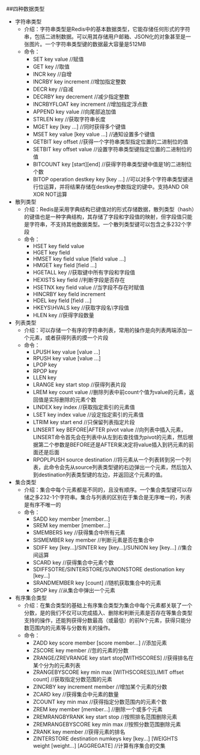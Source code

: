 ##四种数据类型
* 字符串类型
	* 介绍：字符串类型是Redis中的基本数据类型，它能存储任何形式的字符串，包括二进制数据。可以用其存储用户邮箱、JSON化的对象甚至是一张图片。一个字符串类型键的数据最大容量是512MB
	* 命令：
		* SET key value		//赋值
		* GET key				//取值
		* INCR key			//自增
		* INCRBY key increment	//增加指定整数
		* DECR key			//自减
		* DECRBY key decrement	//减少指定整数
		* INCRBYFLOAT key increment	//增加指定浮点数
		* APPEND key value		//向尾部追加值
		* STRLEN key				//获取字符串长度
		* MGET	key [key ...]	//同时获得多个键值
		* MSET key value [key value ...] //通知设置多个键值
		* GETBIT key offset	//获得一个字符串类型指定位置的二进制位的值
		* SETBIT key offset value //设置字符串类型键指定位置的二进制位的值
		* BITCOUNT key [start][end] //获得字符串类型键中值是1的二进制位个数
		* BITOP operation destkey key [key ...] //可以对多个字符串类型键进行位运算，并将结果存储在destkey参数指定的键中。支持AND OR XOR NOT运算
* 散列类型
	* 介绍：Redis是采用字典结构已键值对的形式存储数据，散列类型（hash）的键值也是一种字典结构，其存储了字段和字段值的映射，但字段值只能是字符串，不支持其他数据类型。一个散列类型键可以包含之多232个字段
	* 命令：
		* HSET key field value
		* HGET key field
		* HMSET key field value [field value ...]
		* HMGET key field [field ...]
		* HGETALL key //获取键中所有字段和字段值
		* HEXISTS key field //判断字段是否存在
		* HSETNX key field value //当字段不存在时赋值
		* HINCRBY key field increment
		* HDEL key field [field ...]
		* HKEYS\HVALS key //获取字段名\字段值
		* HLEN key //获得字段数量
* 列表类型
	* 介绍：可以存储一个有序的字符串列表，常用的操作是向列表两端添加一个元素，或者获得列表的摸一个片段
	* 命令：
		* LPUSH key value [value ...]
		* RPUSH key value [value ...]
		* LPOP key
		* RPOP key
		* LLEN key
		* LRANGE key start stop //获得列表片段
		* LREM key count value //删除列表中前count个值为value的元素，返回值是实际删除的元素个数
		* LINDEX key index //获取指定索引的元素值
		* LSET key index value //设定指定索引的元素值
		* LTRIM key start end //只保留列表指定片段
		* LINSERT key BEFORE|AFTER pivot value //向列表中插入元素，LINSERT命令首先会在列表中从左到右查找值为pivot的元素，然后根据第二个参数是BEFORE还是AFTER来决定将value插入到钙元素的前面还是后面
		* RPOPLPUSH source destination //将元素从一个列表转到另一个列表，此命令会先从source列表类型键的右边弹出一个元素，然后加入到destination列表类型键的左边，并返回这个元素的值。
* 集合类型
	* 介绍：集合中每个元素都是不同的，且没有顺序。一个集合类型键可以存储之多232-1个字符串。集合与列表的区别在于集合是无序唯一的，列表是有序不唯一的
	* 命令：
		* SADD key member [member...]
		* SREM key member [member...]
		* SMEMBERS key //获得集合中所有元素
		* SISMEMBER key member //判断元素是否在集合中
		* SDIFF key [key...]/SINTER key [key...]/SUNION key [key...] //集合间运算
		* SCARD key //获得集合中元素个数
		* SDIFFSOTRE/SINTERSTORE/SUNIONSTORE destionation key [key...]
		* SRANDMEMBER key [count] //随机获取集合中的元素
		* SPOP key //从集合中弹出一个元素
* 有序集合类型
	* 介绍：在集合类型的基础上有序集合类型为集合中每个元素都关联了一个分数，是的我们不仅可以完成插入、删除和判断元素是否存在等集合类型支持的操作，还能狗获得分数最高（或最低）的前N个元素，获得只能分数范围内的元素等与分数有关的操作。
	* 命令：
		* ZADD key score member [score member...] //添加元素
		* ZSCORE key member //忽的元素的分数
		* ZRANGE/ZREVRANGE key start stop[WITHSCORES] //获得排名在某个分为的元素列表
		* ZRANGEBYSCORE key min max [WITHSCORES][LIMIT offset count]	//获取指定分数范围的元素
		* ZINCRBY key increment member //增加某个元素的分数
		* ZCARD key //获得集合中元素的数量
		* ZCOUNT key min max //获得指定分数范围内的元素个数
		* ZREM key member [member...] //删除一个或多个元素
		* ZREMRANGBYRANK key start stop //按照排名范围删除元素
		* ZREMRANGEBYSCORE key min max //按照分数范围删除元素
		* ZRANK key member //获得元素的排名
		* ZINTERSTORE destination numkeys key [key...] [WEIGHTS weight [weight...] [AGGREGATE] //计算有序集合的交集